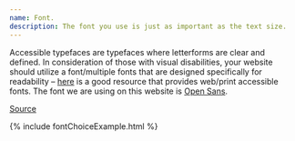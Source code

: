```yaml
---
name: Font.
description: The font you use is just as important as the text size.
---
```


Accessible typefaces are typefaces where letterforms are clear and defined. In consideration of those with visual disabilities, your website should utilize a font/multiple fonts that are designed specifically for readability – [here](https://www.flyinghippo.com/blog/10-web-fonts-write-home/) is a good resource that provides web/print accessible fonts. The font we are using on this website is [Open Sans](https://fonts.google.com/specimen/Open+Sans).

[Source](https://www.rgd.ca/database/files/library/RGD_AccessAbility_Handbook.pdf)

{% include fontChoiceExample.html %}